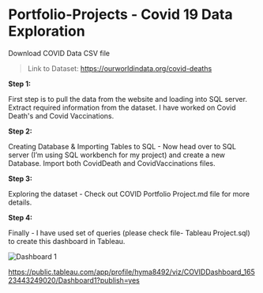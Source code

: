 # Portfolio-Projects - Covid 19 Data Exploration

Download COVID Data CSV file
> Link to Dataset: https://ourworldindata.org/covid-deaths

**Step 1:**

First step is to pull the data from the website and loading into SQL server. Extract required information from the dataset. I have worked on Covid Death's and Covid Vaccinations.  

**Step 2:**

Creating Database & Importing Tables to SQL - Now head over to SQL server (I’m using SQL workbench for my project) and create a new Database. Import both CovidDeath and CovidVaccinations files.

**Step 3:**

Exploring the dataset - Check out COVID Portfolio Project.md file for more details.

**Step 4:**

Finally - I have used set of queries (please check file- Tableau Project.sql) to create this dashboard in Tableau.

![Dashboard 1](https://user-images.githubusercontent.com/85157023/168028862-23084d59-8892-4710-98fb-94161f0e8a7b.png)


https://public.tableau.com/app/profile/hyma8492/viz/COVIDDashboard_16523443249020/Dashboard1?publish=yes


